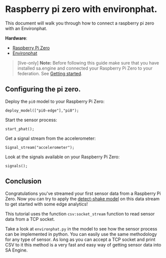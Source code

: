 # Raspberry pi zero with environphat.
This document will walk you through how to connect a raspberry pi zero with an Environphat. 

**Hardware**:
* [Raspberry Pi Zero](https://www.electrokit.com/en/product/raspberry-pi-zero-wh-board-with-header-2/)
* [Environphat](https://www.electrokit.com/en/product/enviro-phat-2/?gclid=Cj0KCQiAhf2MBhDNARIsAKXU5GTj4jVE8YJU4d5xfWGjLHyRI14ME42Z2qcb6KO7gCKGTk6dFcMsud4aAlzMEALw_wcB)





> [live-only] **Note:** Before following this guide make sure that you have installed sa.engine and connected your Raspberry Pi Zero to your federation. See [Getting started](#/docs/&load_external=streamanalyze.com/getting-started&goto=getting-started/README.md).

## Configuring the pi zero.
Deploy the `pi0` model to your Raspberry Pi Zero:

```LIVE
deploy_model(["pi0-edge"],"pi0");
```

Start the sensor process:

```LIVE {"peer":"Pi0-edge"}
start_phat();
```

Get a signal stream from the accelerometer:

```LIVE {"vis":"showLine","peer":"Pi0-edge"}
Signal_stream("accelerometer");
```

Look at the signals available on your Raspberry Pi Zero:

```LIVE {"peer":"Pi0-edge"}
signals();
```

## Conclusion
Congratulations you've streamed your first sensor data from a Raspberry Pi Zero. Now you can try to apply the [detect-shake model](/docs/md/tutorial/edge-query.md) on this data stream to get started with some edge analytics!

This tutorial uses the function `csv:socket_stream` function to read sensor data from a TCP socket.

Take a look at `environphat.py` in the model to see how the sensor process can be implemented in python.
You can easily use the same methodology for any type of sensor. As long as you can accept a TCP socket and print CSV to it this method is a very fast and easy way of getting sensor data into SA Engine.